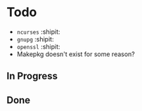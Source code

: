 # Todo
* `ncurses` :shipit:
* `gnupg` :shipit:
* `openssl` :shipit:
* Makepkg doesn't exist for some reason?
## In Progress

## Done
